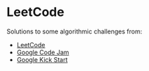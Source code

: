 # LeetCode

Solutions to some algorithmic challenges from:

- [LeetCode](https://leetcode.com/problemset/all/)
- [Google Code Jam](https://codingcompetitions.withgoogle.com/codejam)
- [Google Kick Start](https://codingcompetitions.withgoogle.com/kickstart)
